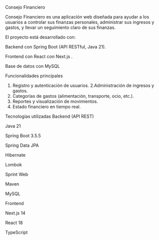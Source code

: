 
 Consejo Financiero

Consejo Financiero es una aplicación web diseñada para ayudar a los usuarios a controlar sus finanzas personales, administrar sus ingresos y gastos, y llevar un seguimiento claro de sus finanzas.

El proyecto está desarrollado con:

Backend con Spring Boot
 (API RESTful, Java 21).

Frontend con  React
 con Next.js
.

Base de datos con MySQL

 Funcionalidades principales

1. Registro y autenticación de usuarios.
2.Administración de ingresos y gastos.
3. Categorías de gastos (alimentación, transporte, ocio, etc.).
4. Reportes y visualización de movimientos.
5. Estado financiero en tiempo real.


Tecnologías utilizadas
Backend (API REST)

Java 21

Spring Boot 3.5.5

Spring Data JPA

Hibernate

Lombok

Sprint Web

Maven

MySQL 


Frontend

Next.js 14

React 18

TypeScript

